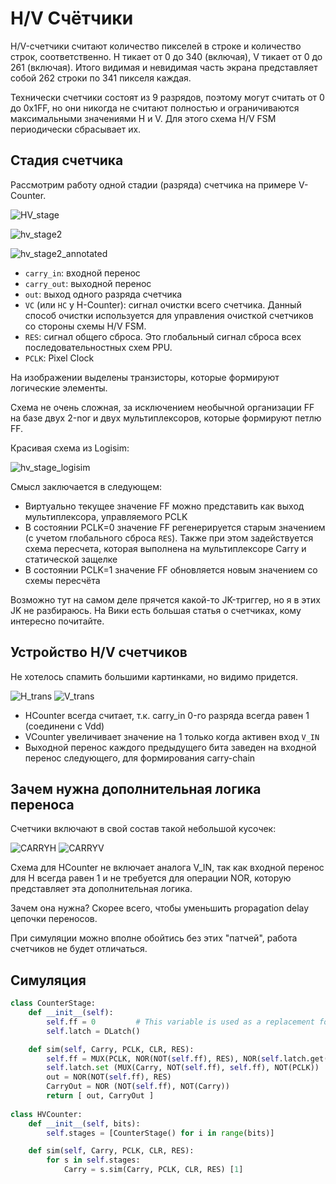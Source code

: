 # H/V Счётчики

H/V-счетчики считают количество пикселей в строке и количество строк, соответственно. H тикает от 0 до 340 (включая), V тикает от 0 до 261 (включая). Итого видимая и невидимая часть экрана представляет собой 262 строки по 341 пикселя каждая.

Технически счетчики состоят из 9 разрядов, поэтому могут считать от 0 до 0x1FF, но они никогда не считают полностью и ограничиваются максимальными значениями H и V. Для этого схема H/V FSM периодически сбрасывает их.

## Стадия счетчика

Рассмотрим работу одной стадии (разряда) счетчика на примере V-Counter.

![HV_stage](/BreakingNESWiki/imgstore/HV_stage.jpg)

![hv_stage2](/BreakingNESWiki/imgstore/hv_stage2.jpg)

![hv_stage2_annotated](/BreakingNESWiki/imgstore/hv_stage2_annotated.jpg)

- `carry_in`: входной перенос
- `carry_out`: выходной перенос
- `out`: выход одного разряда счетчика
- `VC` (или `HC` у H-Counter): сигнал очистки всего счетчика. Данный способ очистки используется для управления очисткой счетчиков со стороны схемы H/V FSM.
- `RES`: сигнал общего сброса. Это глобальный сигнал сброса всех последовательностных схем PPU.
- `PCLK`: Pixel Clock

На изображении выделены транзисторы, которые формируют логические элементы.

Схема не очень сложная, за исключением необычной организации FF на базе двух 2-nor и двух мультиплексоров, которые формируют петлю FF.

Красивая схема из Logisim:

![hv_stage_logisim](/BreakingNESWiki/imgstore/hv_stage_logisim.jpg)

Смысл заключается в следующем:
- Виртуально текущее значение FF можно представить как выход мультиплексора, управляемого PCLK
- В состоянии PCLK=0 значение FF регенерируется старым значением (с учетом глобального сброса `RES`). Также при этом задействуется схема пересчета, которая выполнена на мультиплексоре Carry и статической защелке
- В состоянии PCLK=1 значение FF обновляется новым значением со схемы пересчёта

Возможно тут на самом деле прячется какой-то JK-триггер, но я в этих JK не разбираюсь. На Вики есть большая статья о счетчиках, кому интересно почитайте.

## Устройство H/V счетчиков

Не хотелось спамить большими картинками, но видимо придется.

![H_trans](/BreakingNESWiki/imgstore/H_trans.jpg) ![V_trans](/BreakingNESWiki/imgstore/V_trans.jpg)

- HCounter всегда считает, т.к. carry_in 0-го разряда всегда равен 1 (соединени с Vdd)
- VCounter увеличивает значение на 1 только когда активен вход `V_IN`
- Выходной перенос каждого предыдущего бита заведен на входной перенос следующего, для формирования carry-chain

## Зачем нужна дополнительная логика переноса

Счетчики включают в свой состав такой небольшой кусочек:

![CARRYH](/BreakingNESWiki/imgstore/CARRYH.jpg) ![CARRYV](/BreakingNESWiki/imgstore/CARRYV.jpg)

Схема для HCounter не включает аналога V_IN, так как входной перенос для H всегда равен 1 и не требуется для операции NOR, которую представляет эта дополнительная логика.

Зачем она нужна? Скорее всего, чтобы уменьшить propagation delay цепочки переносов.

При симуляции можно вполне обойтись без этих "патчей", работа счетчиков не будет отличаться.

## Симуляция

```python
class CounterStage:
	def __init__(self):
		self.ff = 0 		# This variable is used as a replacement for the hybrid FF built on MUX
		self.latch = DLatch()		

	def sim(self, Carry, PCLK, CLR, RES):
		self.ff = MUX(PCLK, NOR(NOT(self.ff), RES), NOR(self.latch.get(), CLR))
		self.latch.set (MUX(Carry, NOT(self.ff), self.ff), NOT(PCLK))
		out = NOR(NOT(self.ff), RES)
		CarryOut = NOR (NOT(self.ff), NOT(Carry))
		return [ out, CarryOut ]
		
class HVCounter:
	def __init__(self, bits):
		self.stages = [CounterStage() for i in range(bits)]

	def sim(self, Carry, PCLK, CLR, RES):
		for s in self.stages:
			Carry = s.sim(Carry, PCLK, CLR, RES) [1]
```
